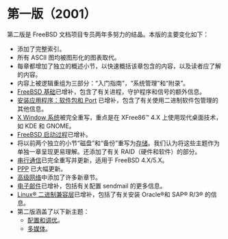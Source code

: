 # 第一版（2001）

第二版是 FreeBSD 文档项目专员两年多努力的结晶。本版的主要变化如下：

* 添加了完整索引。
* 所有 ASCII 图均被图形化的图表取代。
* 每章都增加了独立的概述小节，以快速概括该章包含的内容，以及读者应了解的内容。
* 内容上被逻辑重组为三部分：“入门指南”，“系统管理”和“附录”。
* [FreeBSD 基础](https://docs.freebsd.org/en/books/handbook/book/#basics)已增补，包含了有关进程，守护程序和信号的额外信息。
* [安装应用程序：软件包和 Port](https://docs.freebsd.org/en/books/handbook/book/#ports) 已增补，包含了有关使用二进制软件包管理的其他信息。
* [X Window 系统](https://docs.freebsd.org/en/books/handbook/book/#x11)被完全重写，重点是在 XFree86™ 4.X 上使用现代桌面技术，如 KDE 和 GNOME。
* [FreeBSD 启动过程](https://docs.freebsd.org/en/books/handbook/book/#boot)已增补。
* 将以前两个独立的小节“磁盘”和“备份”重写为[存储](https://docs.freebsd.org/en/books/handbook/book/#disks)。我们认为将这些主题作为单独一章呈现更易理解。还添加了有关 RAID（硬件和软件）的部分。
* [串行通信](https://docs.freebsd.org/en/books/handbook/book/#serialcomms)已完全重写并更新，适用于 FreeBSD 4.X/5.X。
* [PPP](https://docs.freebsd.org/en/books/handbook/book/#ppp-and-slip) 已大幅更新。
* [高级网络](https://docs.freebsd.org/en/books/handbook/book/#advanced-networking)中添加了许多新章节。
* [电子邮件](https://docs.freebsd.org/en/books/handbook/book/#mail)已增补，包括有关配置 sendmail 的更多信息。
* [Linux® 二进制兼容层](https://docs.freebsd.org/en/books/handbook/book/#linuxemu)已增补，包括了有关安装 Oracle®和 SAP® R/3® 的信息。
* 第二版涵盖了以下新主题：
  * [配置和调优](https://docs.freebsd.org/en/books/handbook/book/#config-tuning)。
  * [多媒体](https://docs.freebsd.org/en/books/handbook/book/#multimedia)。
